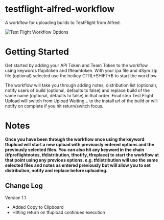 testflight-alfred-workflow
==========================

A workflow for uploading builds to TestFlight from Alfred.

![Test Flight Workflow Options](http://fallenclient.github.io/testflight-alfred-workflow/images/all-options.jpg "Options")

Getting Started
===============
Get started by adding your API Token and Team Token to the workflow using keywords tfapitoken and tfteamtoken. With your ipa file and dSym zip file (optional) selected use the hotkey CTRL+SHIFT+B to start the workflow.

The workflow will take you through adding notes, distribution list (optional), notify users of build (optional, defaults to false) and replace build of the same name (optional, defaults to false) in that order. Final step Test Flight Upload will switch from Upload Waiting… to the install url of the build or will notify on complete if you hit return/switch focus.

Notes
=====
**Once you have been through the workflow once using the keyword tfupload will start a new upload with previously entered options and the previously selected files. You can also hit any keyword in the chain (tfpreflightnotes, tfdistribution, tfnotify, tfreplace) to start the workflow at that point using any previous options. e.g. tfdistribution will use the same selected files and notes as entered previously but will allow you to set distribution, notify and replace before uploading.**

Change Log
----------
Version 1.1
* Added Copy to Clipboard
* Hitting return on tfupload continues execution

